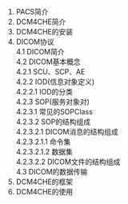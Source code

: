 1.	PACS简介  
2.	DCM4CHE简介  
3.	DCM4CHE的安装  
4.	DICOM协议  
  4.1	DICOM简介  
  4.2	DICOM基本概念  
   4.2.1	SCU、SCP、AE  
   4.2.2	IOD(信息对象定义)  
     4.2.2.1	IOD的分类  
   4.2.3	SOP(服务对象对)  
     4.2.3.1	常见的SOPClass  
     4.2.3.2	SOP的结构组成  
       4.2.3.2.1	DICOM消息的结构组成  
         4.2.3.2.1.1 命令集  
         4.2.3.2.1.2 数据集  
       4.2.3.2.2	DICOM文件的结构组成  
  4.3	DICOM的数据传输  
5.	DCM4CHE的框架  
6.	DCM4CHE的使用  
